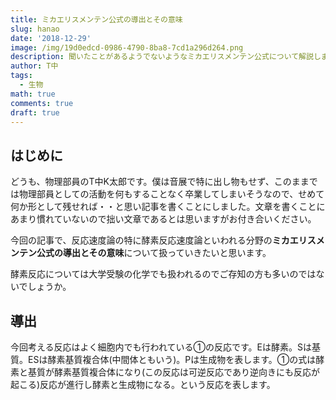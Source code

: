 ```yaml
---
title: ミカエリスメンテン公式の導出とその意味
slug: hanao
date: '2018-12-29'
image: /img/19d0edcd-0986-4790-8ba8-7cd1a296d264.png
description: 聞いたことがあるようでないようなミカエリスメンテン公式について解説します
author: T中
tags:
  - 生物
math: true
comments: true
draft: true
---
```


## はじめに

どうも、物理部員のT中K太郎です。僕は音展で特に出し物もせず、このままでは物理部員としての活動を何もすることなく卒業してしまいそうなので、せめて何か形として残せれば・・と思い記事を書くことにしました。文章を書くことにあまり慣れていないので拙い文章であるとは思いますがお付き合いください。

今回の記事で、反応速度論の特に酵素反応速度論といわれる分野の**ミカエリスメンテン公式の導出とその意味**について扱っていきたいと思います。

酵素反応については大学受験の化学でも扱われるのでご存知の方も多いのではないでしょうか。

## 導出

今回考える反応はよく細胞内でも行われている①の反応です。Eは酵素。Sは基質。ESは酵素基質複合体(中間体ともいう)。Pは生成物を表します。①の式は酵素と基質が酵素基質複合体になり(この反応は可逆反応であり逆向きにも反応が起こる)反応が進行し酵素と生成物になる。という反応を表します。

